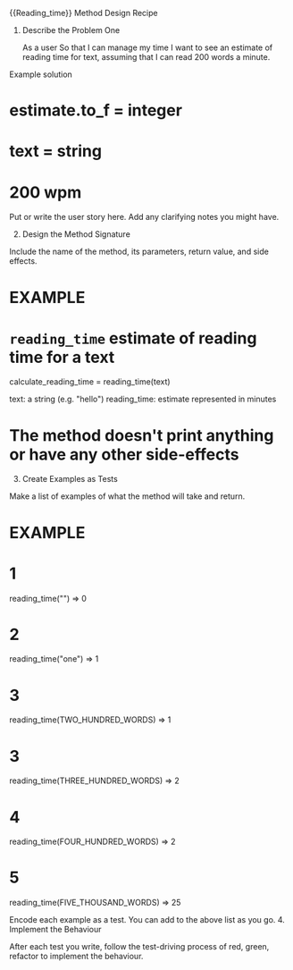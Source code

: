 {{Reading_time}} Method Design Recipe
1. Describe the Problem
One

    As a user
    So that I can manage my time
    I want to see an estimate of reading time for text, assuming that I can read 200 words a minute.


Example solution

# estimate.to_f = integer
# text = string
# 200 wpm

Put or write the user story here. Add any clarifying notes you might have.

2. Design the Method Signature

Include the name of the method, its parameters, return value, and side effects.

# EXAMPLE

# `reading_time` estimate of reading time for a text
calculate_reading_time = reading_time(text)

text: a string (e.g. "hello")
reading_time: estimate represented in minutes

# The method doesn't print anything or have any other side-effects

3. Create Examples as Tests

Make a list of examples of what the method will take and return.

# EXAMPLE

# 1
reading_time("")
=> 0

# 2
reading_time("one")
=> 1

# 3
reading_time(TWO_HUNDRED_WORDS)
=> 1

# 3
reading_time(THREE_HUNDRED_WORDS)
=> 2

# 4
reading_time(FOUR_HUNDRED_WORDS)
=> 2

# 5
reading_time(FIVE_THOUSAND_WORDS)
=> 25

Encode each example as a test. You can add to the above list as you go.
4. Implement the Behaviour

After each test you write, follow the test-driving process of red, green, refactor to implement the behaviour.